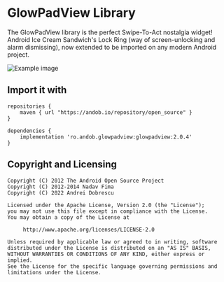GlowPadView Library  
====
  
The GlowPadView library is the perfect Swipe-To-Act nostalgia widget! Android Ice Cream Sandwich's Lock Ring (way of screen-unlocking and alarm dismissing), now extended to be imported on any modern Android project.

![Example image](https://raw.githubusercontent.com/andob/GlowPadView/master/example.png)


Import it with
----

```
repositories {
    maven { url "https://andob.io/repository/open_source" }
}
```

```
dependencies {
    implementation 'ro.andob.glowpadview:glowpadview:2.0.4'
}
```


Copyright and Licensing
----

```
Copyright (C) 2012 The Android Open Source Project
Copyright (C) 2012-2014 Nadav Fima
Copyright (C) 2022 Andrei Dobrescu

Licensed under the Apache License, Version 2.0 (the "License");
you may not use this file except in compliance with the License.
You may obtain a copy of the License at

     http://www.apache.org/licenses/LICENSE-2.0

Unless required by applicable law or agreed to in writing, software
distributed under the License is distributed on an "AS IS" BASIS,
WITHOUT WARRANTIES OR CONDITIONS OF ANY KIND, either express or implied.
See the License for the specific language governing permissions and
limitations under the License.
```
